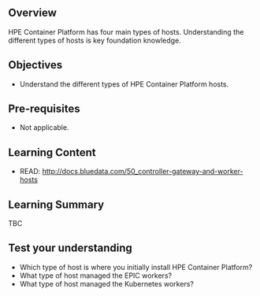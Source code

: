 ## Overview

HPE Container Platform has four main types of hosts.  Understanding the different types of hosts is key foundation knowledge.

## Objectives

- Understand the different types of HPE Container Platform hosts.

## Pre-requisites

- Not applicable.

## Learning Content

- READ: http://docs.bluedata.com/50_controller-gateway-and-worker-hosts

## Learning Summary

TBC

## Test your understanding

- Which type of host is where you initially install HPE Container Platform?
- What type of host managed the EPIC workers?  
- What type of host managed the Kubernetes workers?


